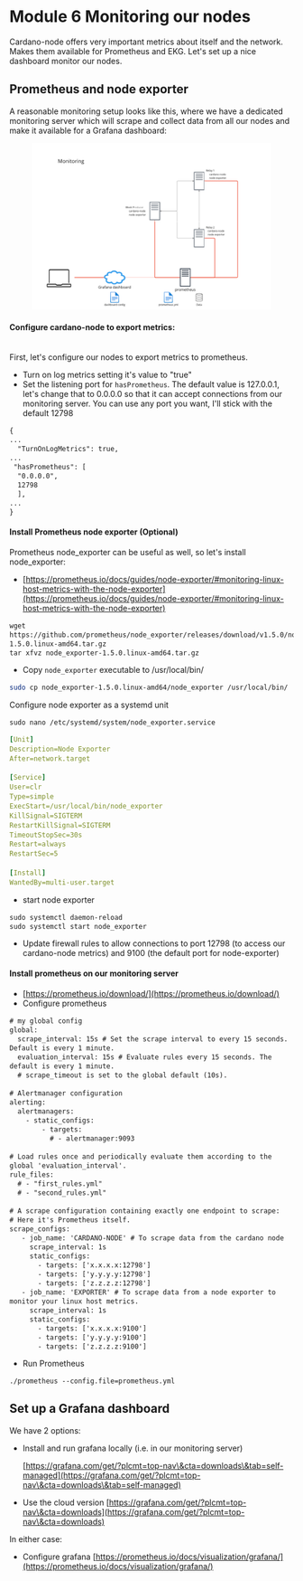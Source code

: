 # Module 6 Monitoring our nodes

Cardano-node offers very important metrics about itself and the network. Makes them available for Prometheus and EKG. Let's set up a nice dashboard monitor our nodes.&#x20;

## Prometheus and node exporter

A reasonable monitoring setup looks like this, where we have a dedicated monitoring server which will scrape and collect data from all our nodes and make it available for a Grafana dashboard:

<figure><img src=".gitbook/assets/monitoring-cardano-node.png" alt=""><figcaption></figcaption></figure>

#### Configure cardano-node to export metrics:

\
First, let's configure our nodes to export metrics to prometheus.&#x20;

* Turn on log metrics setting it's value to "true"
* Set the listening port for `hasPrometheus`.  The default value is 127.0.0.1, let's change that to 0.0.0.0 so that it can accept connections from our monitoring server. You can use any port you want, I'll stick with the default 12798

```
{
...
  "TurnOnLogMetrics": true,
...
 "hasPrometheus": [
  "0.0.0.0",
  12798
  ],
...
}
```

#### Install Prometheus node exporter (Optional)

Prometheus node\_exporter can be useful as well, so let's install node\_exporter:&#x20;

* [https://prometheus.io/docs/guides/node-exporter/#monitoring-linux-host-metrics-with-the-node-exporter](https://prometheus.io/docs/guides/node-exporter/#monitoring-linux-host-metrics-with-the-node-exporter)

```
wget https://github.com/prometheus/node_exporter/releases/download/v1.5.0/node_exporter-1.5.0.linux-amd64.tar.gz
tar xfvz node_exporter-1.5.0.linux-amd64.tar.gz
```

* Copy `node_exporter` executable to /usr/local/bin/

```bash
sudo cp node_exporter-1.5.0.linux-amd64/node_exporter /usr/local/bin/
```

Configure node exporter as a systemd unit

```
sudo nano /etc/systemd/system/node_exporter.service
```

```yaml
[Unit]
Description=Node Exporter
After=network.target

[Service]
User=clr
Type=simple
ExecStart=/usr/local/bin/node_exporter
KillSignal=SIGTERM
RestartKillSignal=SIGTERM
TimeoutStopSec=30s
Restart=always
RestartSec=5

[Install]
WantedBy=multi-user.target
```

* start node exporter

```
sudo systemctl daemon-reload
sudo systemctl start node_exporter
```

* Update firewall rules to allow connections to port 12798 (to access our cardano-node metrics) and 9100 (the default port for node-exporter)

#### Install prometheus on our monitoring server

* [https://prometheus.io/download/](https://prometheus.io/download/)
* Configure prometheus

```
# my global config
global:
  scrape_interval: 15s # Set the scrape interval to every 15 seconds. Default is every 1 minute.
  evaluation_interval: 15s # Evaluate rules every 15 seconds. The default is every 1 minute.
  # scrape_timeout is set to the global default (10s).

# Alertmanager configuration
alerting:
  alertmanagers:
    - static_configs:
        - targets:
          # - alertmanager:9093

# Load rules once and periodically evaluate them according to the global 'evaluation_interval'.
rule_files:
  # - "first_rules.yml"
  # - "second_rules.yml"

# A scrape configuration containing exactly one endpoint to scrape:
# Here it's Prometheus itself.
scrape_configs:
   - job_name: 'CARDANO-NODE' # To scrape data from the cardano node
     scrape_interval: 1s
     static_configs:
       - targets: ['x.x.x.x:12798']
       - targets: ['y.y.y.y:12798']
       - targets: ['z.z.z.z:12798']
   - job_name: 'EXPORTER' # To scrape data from a node exporter to monitor your linux host metrics.
     scrape_interval: 1s
     static_configs:
       - targets: ['x.x.x.x:9100']
       - targets: ['y.y.y.y:9100']
       - targets: ['z.z.z.z:9100']
```

* Run Prometheus

```
./prometheus --config.file=prometheus.yml
```

## Set up a Grafana dashboard

We have 2 options:

*   Install and run grafana locally (i.e. in our monitoring server)&#x20;

    [https://grafana.com/get/?plcmt=top-nav\&cta=downloads\&tab=self-managed](https://grafana.com/get/?plcmt=top-nav\&cta=downloads\&tab=self-managed)
* Use the cloud version [https://grafana.com/get/?plcmt=top-nav\&cta=downloads](https://grafana.com/get/?plcmt=top-nav\&cta=downloads)

In either case:&#x20;

* Configure grafana [https://prometheus.io/docs/visualization/grafana/](https://prometheus.io/docs/visualization/grafana/)

